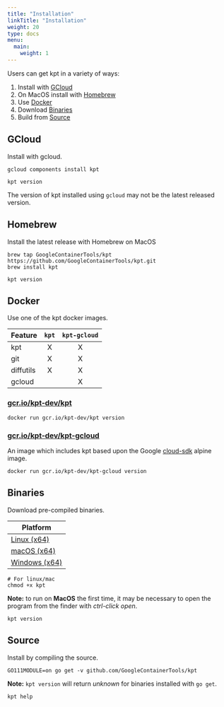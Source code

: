 ```yaml
---
title: "Installation"
linkTitle: "Installation"
weight: 20
type: docs
menu:
  main:
    weight: 1
---
```


Users can get kpt in a variety of ways:
1. Install with [GCloud](#GCloud)
1. On MacOS install with [Homebrew](#Homebrew)
1. Use [Docker](#Docker)
1. Download [Binaries](#Binaries) 
1. Build from [Source](#Source)

## GCloud

Install with gcloud.

```shell
gcloud components install kpt
```

```shell
kpt version
```

The version of kpt installed using `gcloud` may not be the latest released version.

## Homebrew

Install the latest release with Homebrew on MacOS

```shell
brew tap GoogleContainerTools/kpt https://github.com/GoogleContainerTools/kpt.git
brew install kpt
```

```shell
kpt version
```

## Docker

Use one of the kpt docker images.

| Feature   | `kpt` | `kpt-gcloud` |
| --------- |:-----:|:------------:|
| kpt       | X     | X            |
| git       | X     | X            |
| diffutils | X     | X            |
| gcloud    |       | X            |

### [gcr.io/kpt-dev/kpt]

```shell
docker run gcr.io/kpt-dev/kpt version
```

### [gcr.io/kpt-dev/kpt-gcloud]

An image which includes kpt based upon the Google [cloud-sdk] alpine image.

```shell
docker run gcr.io/kpt-dev/kpt-gcloud version
```

[gcr.io/kpt-dev/kpt]: https://console.cloud.google.com/gcr/images/kpt-dev/GLOBAL/kpt?gcrImageListsize=30

[gcr.io/kpt-dev/kpt-gcloud]: https://console.cloud.google.com/gcr/images/kpt-dev/GLOBAL/kpt-gcloud?gcrImageListsize=30

[cloud-sdk]: https://github.com/GoogleCloudPlatform/cloud-sdk-docker

## Binaries

Download pre-compiled binaries.

| Platform
| ------------------------
| [Linux (x64)][linux]
| [macOS (x64)][darwin]
| [Windows (x64)][windows]

```shell
# For linux/mac
chmod +x kpt
```

**Note:** to run on **MacOS** the first time, it may be necessary to open the
program from the finder with *ctrl-click open*.

```shell
kpt version
```

[linux]: https://storage.googleapis.com/kpt-dev/latest/linux_amd64/kpt
[darwin]: https://storage.googleapis.com/kpt-dev/latest/darwin_amd64/kpt
[windows]: https://storage.googleapis.com/kpt-dev/latest/windows_amd64/kpt.exe

## Source

Install by compiling the source.

```shell
GO111MODULE=on go get -v github.com/GoogleContainerTools/kpt
```

**Note:** `kpt version` will return *unknown* for binaries installed
with `go get`.

```shell
kpt help
```
